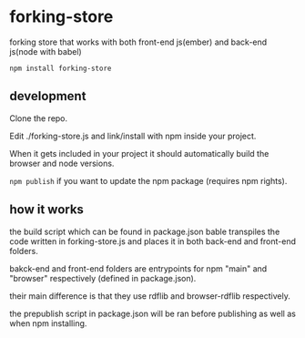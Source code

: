 # forking-store
forking store that works with both front-end js(ember) and back-end js(node with babel)

`npm install forking-store`

## development
Clone the repo.

Edit ./forking-store.js and link/install with npm inside your project.

When it gets included in your project it should automatically build the browser and node versions.

`npm publish` if you want to update the npm package (requires npm rights).
## how it works
the build script which can be found in package.json bable transpiles the code written in forking-store.js and places it in both back-end and front-end folders.

bakck-end and front-end folders are entrypoints for npm "main" and "browser" respectively (defined in package.json).

their main difference is that they use rdflib and browser-rdflib respectively.

the prepublish script in package.json will be ran before publishing as well as when npm installing.
